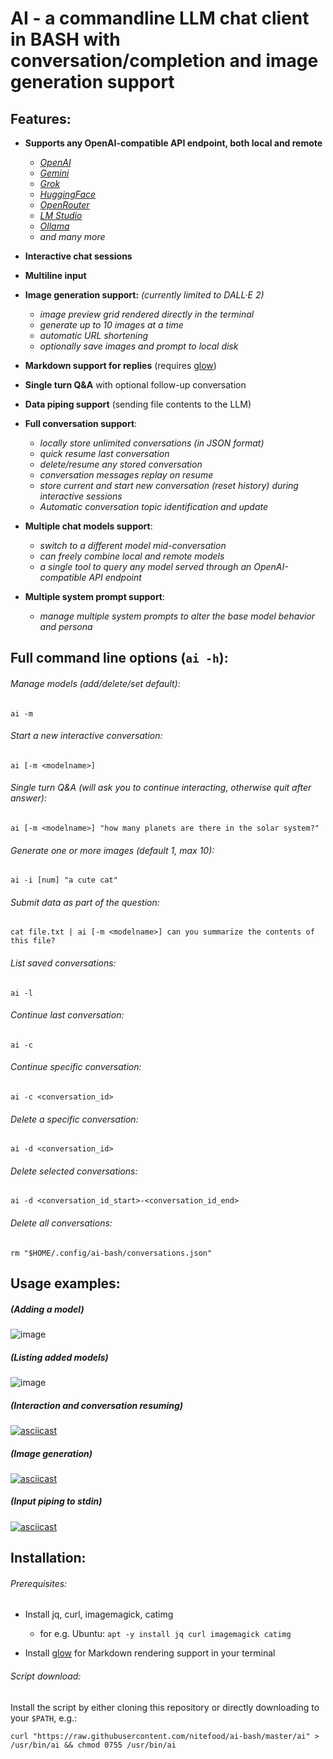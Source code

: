 # AI - a commandline LLM chat client in BASH with conversation/completion and image generation support

## Features:

* **Supports any OpenAI-compatible API endpoint, both local and remote**

  * _[OpenAI](https://platform.openai.com/docs/)_
  * _[Gemini](https://aistudio.google.com/)_
  * _[Grok](https://x.ai/api)_
  * _[HuggingFace](https://huggingface.co/docs/api-inference/index)_
  * _[OpenRouter](https://openrouter.ai/docs/quick-start)_
  * _[LM Studio](https://lmstudio.ai/docs/api/openai-api)_
  * _[Ollama](https://ollama.com/blog/openai-compatibility)_
  * _and many more_

* **Interactive chat sessions**

* **Multiline input**

* **Image generation support:** *(currently limited to DALL·E 2)*
  
  * _image preview grid rendered directly in the terminal_
  * _generate up to 10 images at a time_
  * _automatic URL shortening_
  * _optionally save images and prompt to local disk_

* **Markdown support for replies** (requires [glow](https://github.com/charmbracelet/glow#installation))

* **Single turn Q&A** with optional follow-up conversation

* **Data piping support** (sending file contents to the LLM)

* **Full conversation support**:
  
  * _locally store unlimited conversations (in JSON format)_
  * _quick resume last conversation_
  * _delete/resume any stored conversation_
  * _conversation messages replay on resume_
  * _store current and start new conversation (reset history) during interactive sessions_
  * _Automatic conversation topic identification and update_

* **Multiple chat models support**:

  * _switch to a different model mid-conversation_
  * _can freely combine local and remote models_
  * _a single tool to query any model served through an OpenAI-compatible API endpoint_

* **Multiple system prompt support**:

  * _manage multiple system prompts to alter the base model behavior and persona_

## Full command line options (`ai -h`):

###### Manage models (add/delete/set default):

  `ai -m`

###### Start a new interactive conversation:

`ai [-m <modelname>]`

###### Single turn Q&A (will ask you to continue interacting, otherwise quit after answer):

`ai [-m <modelname>] "how many planets are there in the solar system?"`

###### Generate one or more images (default 1, max 10):

`ai -i [num] "a cute cat"`

###### Submit data as part of the question:

`cat file.txt | ai [-m <modelname>] can you summarize the contents of this file?`

###### List saved conversations:

`ai -l`

###### Continue last conversation:

`ai -c`

###### Continue specific conversation:

`ai -c <conversation_id>`

###### Delete a specific conversation:

`ai -d <conversation_id>`

###### Delete selected conversations:

`ai -d <conversation_id_start>-<conversation_id_end>`

###### Delete all conversations:

`rm "$HOME/.config/ai-bash/conversations.json"`

## Usage examples:

##### (Adding a model)

![image](https://github.com/user-attachments/assets/acd404d6-1766-4764-a590-bceb04bb3696)

##### (Listing added models)

![image](https://github.com/user-attachments/assets/feace719-0308-4e6a-8a03-f1f21d941378)

##### (Interaction and conversation resuming)

[![asciicast](https://asciinema.org/a/572784.svg)](https://asciinema.org/a/572784)

##### (Image generation)

[![asciicast](https://asciinema.org/a/572785.svg)](https://asciinema.org/a/572785)

##### (Input piping to stdin)

[![asciicast](https://asciinema.org/a/572786.svg)](https://asciinema.org/a/572786)

## Installation:

###### Prerequisites:

* Install jq, curl, imagemagick, catimg
  
  * for e.g. Ubuntu: `apt -y install jq curl imagemagick catimg`

* Install [glow](https://github.com/charmbracelet/glow#installation) for Markdown rendering support in your terminal

###### Script download:

Install the script by either cloning this repository or directly downloading to your `$PATH`, e.g.:

```shell
curl "https://raw.githubusercontent.com/nitefood/ai-bash/master/ai" > /usr/bin/ai && chmod 0755 /usr/bin/ai
```
